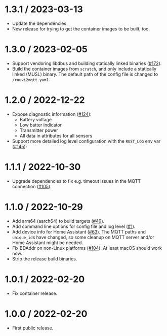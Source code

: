 # 1.3.1 / 2023-03-13

- Update the dependencies
- New release for trying to get the container images to be built, too.

# 1.3.0 / 2023-02-05

- Support vendoring libdbus and building statically linked binaries ([#172](https://github.com/tmatilai/ruuvi2mqtt/pull/172)).
- Build the container images from `scratch`, and only include a statically linked (MUSL) binary.
  The default path of the config file is changed to `/ruuvi2mqtt.yaml`.

# 1.2.0 / 2022-12-22

- Expose diagnostic information ([#124](https://github.com/tmatilai/ruuvi2mqtt/pull/124)):
    * Battery voltage
    * Low batter indicator
    * Transmitter power
    * All data in attributes for all sensors
- Support more detailed log level configuration with the `RUST_LOG` env var ([#145](https://github.com/tmatilai/ruuvi2mqtt/pull/145)):

# 1.1.1 / 2022-10-30

- Upgrade dependencies to fix e.g. timeout issues in the MQTT connection ([#105](https://github.com/tmatilai/ruuvi2mqtt/pull/105)).

# 1.1.0 / 2022-10-29

- Add arm64 (aarch64) to build targets ([#49](https://github.com/tmatilai/ruuvi2mqtt/pull/49)).
- Add command line options for config file and log level ([#1](https://github.com/tmatilai/ruuvi2mqtt/pull/1)).
- Add device info for Home Assistant ([#63](https://github.com/tmatilai/ruuvi2mqtt/pull/63)). The MQTT paths and `unique_id`s have changed, so some cleanup on MQTT server and/or Home Assistant might be needed.
- Fix BDAddr on non-Linux platforms ([#104](https://github.com/tmatilai/ruuvi2mqtt/pull/104)). At least macOS should work now.
- Strip the release build binaries.

# 1.0.1 / 2022-02-20

- Fix container release.

# 1.0.0 / 2022-02-20

- First public release.
